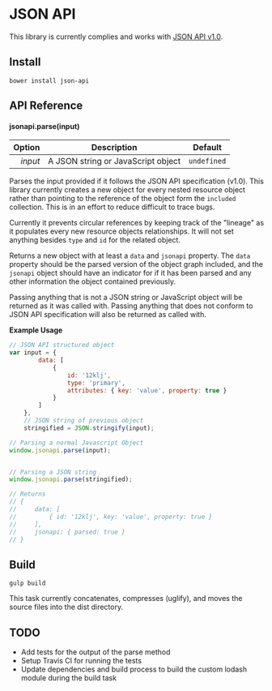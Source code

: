 # JSON API

This library is currently complies and works with [JSON API v1.0](http://jsonapi.org/format/).

## Install
`bower install json-api`

## API Reference

#### jsonapi.parse(input)
| Option    | Description                           | Default     |
| --------: | ------------------------------------- | ----------- |
|   *input* | A JSON string or JavaScript object    | `undefined` |

Parses the input provided if it follows the JSON API specification (v1.0). This library currently creates a new object for every nested resource object rather than pointing to the reference of the object form the `included` collection. This is in an effort to reduce difficult to trace bugs. 

Currently it prevents circular references by keeping track of the "lineage" as it populates every new resource objects relationships. It will not set anything besides `type` and `id` for the related object.

Returns a new object with at least a `data` and `jsonapi` property. The `data` property should be the parsed version of the object graph included, and the `jsonapi` object should have an indicator for if it has been parsed and any other information the object contained previously.

Passing anything that is not a JSON string or JavaScript object will be returned as it was called with. Passing anything that does not conform to JSON API specification will also be returned as called with.

**Example Usage**
``` javascript
// JSON API structured object
var input = {
        data: [
            {
                id: '12klj',
                type: 'primary',
                attributes: { key: 'value', property: true }
            }
        ]
    },
    // JSON string of previous object
    stringified = JSON.stringify(input);

// Parsing a normal Javascript Object
window.jsonapi.parse(input);


// Parsing a JSON string
window.jsonapi.parse(stringified);

// Returns
// {
//     data: [ 
//         { id: '12klj', key: 'value', property: true }
//     ],
//     jsonapi: { parsed: true }
// }

```

## Build
`gulp build`

This task currently concatenates, compresses (uglify), and moves the source files into the dist directory.

## TODO
- Add tests for the output of the parse method
- Setup Travis CI for running the tests
- Update dependencies and build process to build the custom lodash module during the build task
